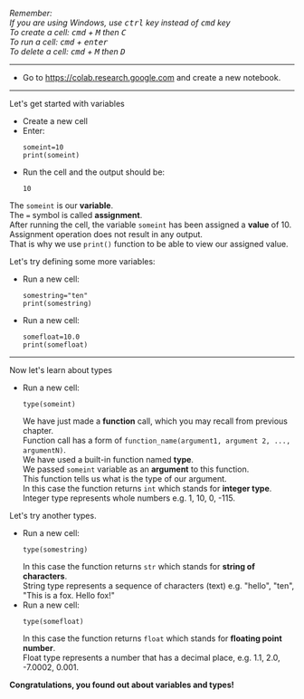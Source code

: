 *Remember:*  
*If you are using Windows, use <kbd>ctrl</kbd> key instead of <kbd>cmd</kbd> key*  
*To create a cell: <kbd>cmd</kbd> + <kbd>M</kbd> then <kbd>C</kbd>*  
*To run a cell: <kbd>cmd</kbd> + <kbd>enter</kbd>*  
*To delete a cell: <kbd>cmd</kbd> + <kbd>M</kbd> then <kbd>D</kbd>*  

---
* Go to https://colab.research.google.com and create a new notebook.
---
Let's get started with variables  
* Create a new cell
* Enter:  
  ```
  someint=10
  print(someint)
  ```  
* Run the cell and the output should be:  
  ```
  10
  ```  
 The `someint` is our **variable**.  
 The `=` symbol is called **assignment**.  
 After running the cell, the variable `someint` has been assigned a **value** of 10.  
 Assignment operation does not result in any output.  
 That is why we use `print()` function to be able to view our assigned value.
  
Let's try defining some more variables:  
* Run a new cell:  
  ```
  somestring="ten"
  print(somestring)
  ```  
  
* Run a new cell:  
  ```
  somefloat=10.0
  print(somefloat)
  ```  
---
Now let's learn about types  
* Run a new cell:  
  ```
  type(someint)
  ```  
  We have just made a **function** call, which you may recall from previous chapter.  
  Function call has a form of `function_name(argument1, argument 2, ..., argumentN)`.  
  We have used a built-in function named **type**.  
  We passed `someint` variable as an **argument** to this function.  
  This function tells us what is the type of our argument.   
  In this case the function returns `int` which stands for **integer type**.  
  Integer type represents whole numbers e.g. 1, 10, 0, -115.  
  
Let's try another types.  
* Run a new cell:  
  ```
  type(somestring)
  ```  
  In this case the function returns `str` which stands for **string of characters**.  
  String type represents a sequence of characters (text) e.g. "hello", "ten", "This is a fox. Hello fox!"  
* Run a new cell:  
  ```
  type(somefloat)
  ```  
  In this case the function returns `float` which stands for **floating point number**.  
  Float type represents a number that has a decimal place, e.g. 1.1, 2.0, -7.0002, 0.001.
 
**Congratulations, you found out about variables and types!**

    
